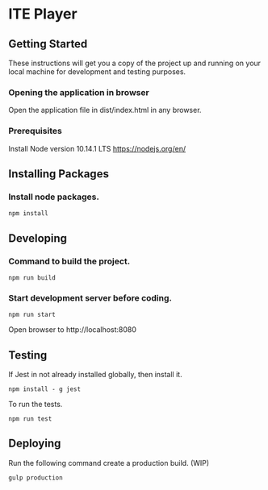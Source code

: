 # ITE Player

## Getting Started

These instructions will get you a copy of the project up and running on your local machine for development and testing purposes.

### Opening the application in browser

Open the application file in dist/index.html in any browser.

### Prerequisites

Install Node version 10.14.1 LTS
https://nodejs.org/en/

## Installing Packages

### Install node packages.

```
npm install
```

## Developing

### Command to build the project.

```
npm run build
```
### Start development server before coding.

```
npm run start
```

Open browser to http://localhost:8080

## Testing

If Jest in not already installed globally, then install it.

```
npm install - g jest
```

To run the tests.

```
npm run test
```

## Deploying

Run the following command create a production build. (WIP)

```
gulp production
```